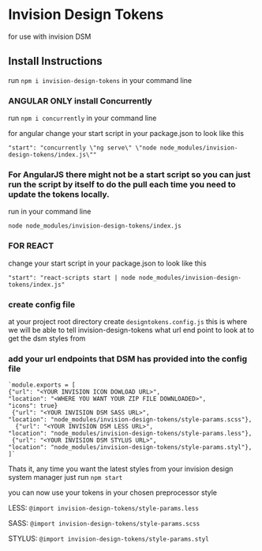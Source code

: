 # Invision Design Tokens
for use with invision DSM

## Install Instructions

run `npm i invision-design-tokens` in your command line

### ANGULAR ONLY install Concurrently

 run `npm i concurrently` in your command line

for angular change your start script in your package.json to look like this

`"start": "concurrently \"ng serve\" \"node node_modules/invision-design-tokens/index.js\""`

### For AngularJS there might not be a start script so you can just run the script by itself to do the pull each time you need to update the tokens locally.

run in your command line

`node node_modules/invision-design-tokens/index.js`

### FOR REACT
change your start script in your package.json to look like this

   `"start": "react-scripts start | node node_modules/invision-design-tokens/index.js"`

### create config file

at your project root directory create `designtokens.config.js`
this is where we will be able to tell invision-design-tokens what url end point to look at to get the dsm styles from

### add your url endpoints that DSM has provided into the config file

    `module.exports = [
    {"url": "<YOUR INVISION ICON DOWLOAD URL>",
    "location": "<WHERE YOU WANT YOUR ZIP FILE DOWNLOADED>",
    "icons": true}
     {"url": "<YOUR INVISION DSM SASS URL>",
    "location": "node_modules/invision-design-tokens/style-params.scss"},
      {"url": "<YOUR INVISION DSM LESS URL>",
    "location": "node_modules/invision-design-tokens/style-params.less"},
     {"url": "<YOUR INVISION DSM STYLUS URL>",
    "location": "node_modules/invision-design-tokens/style-params.styl"},
    ]`


Thats it, any time you want the latest styles from your invision design system manager just run `npm start`

you can now use your tokens in your chosen preprocessor style

LESS: `@import invision-design-tokens/style-params.less`

SASS: `@import invision-design-tokens/style-params.scss`

STYLUS: `@import invision-design-tokens/style-params.styl`




